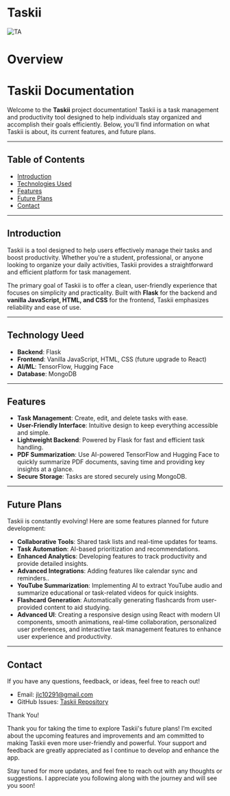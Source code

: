 # Taskii
![TA](https://github.com/user-attachments/assets/adf16b20-043c-4c5d-8bc2-eb01f0df735a)


# Overview
# Taskii Documentation

Welcome to the **Taskii** project documentation! Taskii is a task management and productivity tool designed to help individuals stay organized and accomplish their goals efficiently. Below, you'll find information on what Taskii is about, its current features, and future plans.

---

## Table of Contents
- [Introduction](#introduction)
- [Technologies Used](#technologies-used)
- [Features](#features)
- [Future Plans](#future-plans)
- [Contact](#contact)

---

## Introduction
Taskii is a tool designed to help users effectively manage their tasks and boost productivity. Whether you're a student, professional, or anyone looking to organize your daily activities, Taskii provides a straightforward and efficient platform for task management.

The primary goal of Taskii is to offer a clean, user-friendly experience that focuses on simplicity and practicality. Built with **Flask** for the backend and **vanilla JavaScript, HTML, and CSS** for the frontend, Taskii emphasizes reliability and ease of use.

---
## Technology Ueed
- **Backend**: Flask
- **Frontend**: Vanilla JavaScript, HTML, CSS (future upgrade to React)
- **AI/ML**: TensorFlow, Hugging Face
- **Database**: MongoDB
---
## Features
- **Task Management**: Create, edit, and delete tasks with ease.
- **User-Friendly Interface**: Intuitive design to keep everything accessible and simple.
- **Lightweight Backend**: Powered by Flask for fast and efficient task handling.
- **PDF Summarization**: Use AI-powered TensorFlow and Hugging Face to quickly summarize PDF documents, saving time and providing key insights at a glance.
- **Secure Storage**: Tasks are stored securely using MongoDB.

---

## Future Plans
Taskii is constantly evolving! Here are some features planned for future development:
- **Collaborative Tools**: Shared task lists and real-time updates for teams.
- **Task Automation**: AI-based prioritization and recommendations.
- **Enhanced Analytics**: Developing features to track productivity and provide detailed insights.
- **Advanced Integrations**: Adding features like calendar sync and reminders..
- **YouTube Summarization**: Implementing AI to extract YouTube audio and summarize educational or task-related videos for quick insights.
- **Flashcard Generation**: Automatically generating flashcards from user-provided content to aid studying.
- **Advanced UI**:  Creating a responsive design using React with modern UI components, smooth animations, real-time collaboration, personalized user preferences, and interactive task management features to enhance user experience and productivity.

---

## Contact
If you have any questions, feedback, or ideas, feel free to reach out!
- Email: jlc10291@gmail.com
- GitHub Issues: [Taskii Repository](https://github.com/ZanyDruid20/taskii/issues)


Thank You!

Thank you for taking the time to explore Taskii's future plans! I’m excited about the upcoming features and improvements and am committed to making Taskii even more user-friendly and powerful. Your support and feedback are greatly appreciated as I continue to develop and enhance the app.

Stay tuned for more updates, and feel free to reach out with any thoughts or suggestions. I appreciate you following along with the journey and will see you soon!



